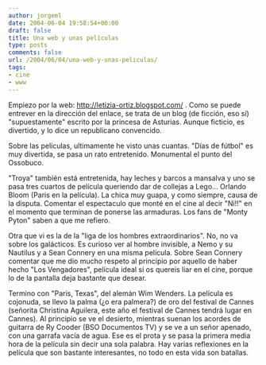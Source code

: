 ```yaml
---
author: jorgeml
date: 2004-06-04 19:58:54+00:00
draft: false
title: Una web y unas películas
type: posts
comments: false
url: /2004/06/04/una-web-y-unas-peliculas/
tags:
- cine
- www
---
```


Empiezo por la web: http://letizia-ortiz.blogspot.com/ . Como se puede entrever en la dirección del enlace, se trata de un blog (de ficción, eso sí) "supuestamente" escrito por la princesa de Asturias. Aunque ficticio, es divertido, y lo dice un republicano convencido.

Sobre las películas, ultimamente he visto unas cuantas. "Días de fútbol" es muy divertida, se pasa un rato entretenido. Monumental el punto del Ossobuco.

"Troya" también está entretenida, hay leches y barcos a mansalva y uno se pasa tres cuartos de película queriendo dar de collejas a Lego... Orlando Bloom (Paris en la película). La chica muy guapa, y como siempre, causa de la disputa. Comentar el espectaculo que monté en el cine al decir "Ni!!" en el momento que terminan de ponerse las armaduras. Los fans de "Monty Pyton" saben a que me refiero.

Otra que vi es la de la "liga de los hombres extraordinarios". No, no va sobre los galácticos. Es curioso ver al hombre invisible, a Nemo y su Nautilus y a Sean Connery en una misma película. Sobre Sean Connery comentar que me dio mucho respeto al principio por aquello de haber hecho "Los Vengadores", película ideal si os quereis liar en el cine, porque lo de la pantalla deja bastante que desear.

Termino con "Paris, Texas", del alemán Wim Wenders. La película es cojonuda, se llevo la palma (¿o era palmera?) de oro del festival de Cannes (señorita Christina Aguilera, este año el festival de Cannes tendrá lugar en Cannes). Al principio se ve el desierto, mientras suenan los acordes de guitarra de Ry Cooder (BSO Documentos TV) y se ve a un señor apenado, con una garrafa vacía de agua. Ese es el prota y se pasa la primera media hora de la película sin decir una sola palabra. Hay varias reflexiones en la película que son bastante interesantes, no todo en esta vida son batallas.
